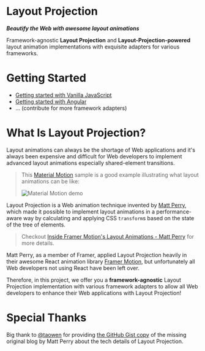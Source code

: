 # Layout Projection

**_Beautify the Web with awesome layout animations_**

Framework-agnostic **Layout Projection** and **Layout-Projection-powered** layout animation implementations with exquisite adapters for various frameworks.

# Getting Started

- [Getting started with Vanilla JavaScript](./packages/core/README.md)
- [Getting started with Angular](./packages/angular/README.md)
- ... (contribute for more framework adapters)

# What Is Layout Projection?

Layout animations can always be the shortage of Web applications and it's always been expensive and difficult for Web developers to implement advanced layout animations especially shared-element transitions.

> This [Material Motion](https://m2.material.io/design/motion/the-motion-system.html) sample is a good example illustrating what layout animations can be like:
>
> ![Material Motion demo](https://user-images.githubusercontent.com/63489409/226151541-6f28fa2f-3c7c-44c1-b3c0-3dc6fcdeac8d.gif)

Layout Projection is a Web animation technique invented by [Matt Perry](https://github.com/mattgperry), which made it possible to implement layout animations in a performance-aware way by calculating and applying CSS `transform`s based on the state of the tree of elements.

> Checkout [Inside Framer Motion's Layout Animations - Matt Perry](https://www.youtube.com/watch?v=5-JIu0u42Jc) for more details.

Matt Perry, as a member of Framer, applied Layout Projection heavily in their awesome React animation library [Framer Motion](https://www.framer.com/motion/), but unfortunately all Web developers not using React have been left over.

Therefore, in this project, we offer you a **framework-agnostic** Layout Projection implementation with various framework adapters to allow all Web developers to enhance their Web applications with Layout Projection!

# Special Thanks

Big thank to [@taowen](https://github.com/taowen) for providing [the GitHub Gist copy](https://gist.github.com/taowen/e102cf5731e527cb9ac02574783c4119) of the missing original blog by Matt Perry about the tech details of Layout Projection.

